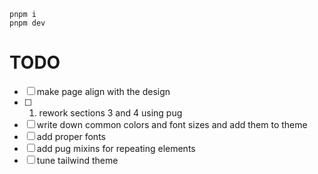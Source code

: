 ```
pnpm i
pnpm dev
```

# TODO

 - [ ] make page align with the design
 - [ ] 1. rework sections 3 and 4 using pug
 - [ ] write down common colors and font sizes and add them to theme
 - [ ] add proper fonts
 - [ ] add pug mixins for repeating elements
 - [ ] tune tailwind theme
